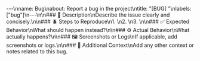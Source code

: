 ---\nname: Bug\nabout: Report a bug in the project\ntitle: "[BUG] "\nlabels: ["bug"]\n---\n\n### 🧩 Description\nDescribe the issue clearly and concisely.\n\n### 🪲 Steps to Reproduce\n1. \n2. \n3. \n\n### ✅ Expected Behavior\nWhat should happen instead?\n\n### ⚙️ Actual Behavior\nWhat actually happens?\n\n### 🖼️ Screenshots or Logs\nIf applicable, add screenshots or logs.\n\n### 🧠 Additional Context\nAdd any other context or notes related to this bug.
